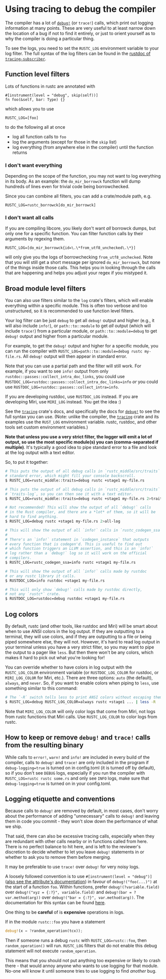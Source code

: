 # Using tracing to debug the compiler

<!-- toc -->

The compiler has a lot of [`debug!`] (or `trace!`) calls, which print out logging information
at many points. These are very useful to at least narrow down the location of
a bug if not to find it entirely, or just to orient yourself as to why the
compiler is doing a particular thing.

[`debug!`]: https://docs.rs/tracing/0.1/tracing/macro.debug.html

To see the logs, you need to set the `RUSTC_LOG` environment variable to your
log filter. The full syntax of the log filters can be found in the [rustdoc
of `tracing-subscriber`](https://docs.rs/tracing-subscriber/0.2.24/tracing_subscriber/filter/struct.EnvFilter.html#directives).

## Function level filters

Lots of functions in rustc are annotated with

```
#[instrument(level = "debug", skip(self))]
fn foo(&self, bar: Type) {}
```

which allows you to use

```
RUSTC_LOG=[foo]
```

to do the following all at once

* log all function calls to `foo`
* log the arguments (except for those in the `skip` list)
* log everything (from anywhere else in the compiler) until the function returns

### I don't want everything

Depending on the scope of the function, you may not want to log everything in its body.
As an example: the `do_mir_borrowck` function will dump hundreds of lines even for trivial
code being borrowchecked.

Since you can combine all filters, you can add a crate/module path, e.g.

```
RUSTC_LOG=rustc_borrowck[do_mir_borrowck]
```

### I don't want all calls

If you are compiling libcore, you likely don't want *all* borrowck dumps, but only one
for a specific function. You can filter function calls by their arguments by regexing them.

```
RUSTC_LOG=[do_mir_borrowck{id=\.\*from_utf8_unchecked\.\*}]
```

will only give you the logs of borrowchecking `from_utf8_unchecked`. Note that you will
still get a short message per ignored `do_mir_borrowck`, but none of the things inside those
calls. This helps you in looking through the calls that are happening and helps you adjust
your regex if you mistyped it.

## Broad module level filters

You can also use filters similar to the `log` crate's filters, which will enable
everything within a specific module. This is often too verbose and too unstructured,
so it is recommended to use function level filters.

Your log filter can be just `debug` to get all `debug!` output and
higher (e.g., it will also include `info!`), or `path::to::module` to get *all*
output (which will include `trace!`) from a particular module, or
`path::to::module=debug` to get `debug!` output and higher from a particular
module.

For example, to get the `debug!` output and higher for a specific module, you
can run the compiler with `RUSTC_LOG=path::to::module=debug rustc my-file.rs`.
All `debug!` output will then appear in standard error.

Note that you can use a partial path and the filter will still work. For
example, if you want to see `info!` output from only
`rustdoc::passes::collect_intra_doc_links`, you could use
`RUSTDOC_LOG=rustdoc::passes::collect_intra_doc_links=info` *or* you could use
`RUSTDOC_LOG=rustdoc::passes::collect_intra=info`.

If you are developing rustdoc, use `RUSTDOC_LOG` instead. If you are developing
Miri, use `MIRI_LOG` instead. You get the idea :)

See the [`tracing`] crate's docs, and specifically the docs for [`debug!`] to
see the full syntax you can use. (Note: unlike the compiler, the [`tracing`]
crate and its examples use the `RUST_LOG` environment variable. rustc, rustdoc,
and other tools set custom environment variables.)

**Note that unless you use a very strict filter, the logger will emit a lot of
output, so use the most specific module(s) you can (comma-separated if
multiple)**. It's typically a good idea to pipe standard error to a file and
look at the log output with a text editor.

So, to put it together:

```bash
# This puts the output of all debug calls in `rustc_middle/src/traits` into
# standard error, which might fill your console backscroll.
$ RUSTC_LOG=rustc_middle::traits=debug rustc +stage1 my-file.rs

# This puts the output of all debug calls in `rustc_middle/src/traits` in
# `traits-log`, so you can then see it with a text editor.
$ RUSTC_LOG=rustc_middle::traits=debug rustc +stage1 my-file.rs 2>traits-log

# Not recommended! This will show the output of all `debug!` calls
# in the Rust compiler, and there are a *lot* of them, so it will be
# hard to find anything.
$ RUSTC_LOG=debug rustc +stage1 my-file.rs 2>all-log

# This will show the output of all `info!` calls in `rustc_codegen_ssa`.
#
# There's an `info!` statement in `codegen_instance` that outputs
# every function that is codegen'd. This is useful to find out
# which function triggers an LLVM assertion, and this is an `info!`
# log rather than a `debug!` log so it will work on the official
# compilers.
$ RUSTC_LOG=rustc_codegen_ssa=info rustc +stage1 my-file.rs

# This will show the output of all `info!` calls made by rustdoc
# or any rustc library it calls.
$ RUSTDOC_LOG=info rustdoc +stage1 my-file.rs

# This will only show `debug!` calls made by rustdoc directly,
# not any `rustc*` crate.
$ RUSTDOC_LOG=rustdoc=debug rustdoc +stage1 my-file.rs
```

## Log colors

By default, rustc (and other tools, like rustdoc and Miri) will be smart about
when to use ANSI colors in the log output. If they are outputting to a terminal,
they will use colors, and if they are outputting to a file or being piped
somewhere else, they will not. However, it's hard to read log output in your
terminal unless you have a very strict filter, so you may want to pipe the
output to a pager like `less`. But then there won't be any colors, which makes
it hard to pick out what you're looking for!

You can override whether to have colors in log output with the `RUSTC_LOG_COLOR`
environment variable (or `RUSTDOC_LOG_COLOR` for rustdoc, or `MIRI_LOG_COLOR`
for Miri, etc.). There are three options: `auto` (the default), `always`, and
`never`. So, if you want to enable colors when piping to `less`, use something
similar to this command:

```bash
# The `-R` switch tells less to print ANSI colors without escaping them.
$ RUSTC_LOG=debug RUSTC_LOG_COLOR=always rustc +stage1 ... | less -R
```

Note that `MIRI_LOG_COLOR` will only color logs that come from Miri, not logs
from rustc functions that Miri calls. Use `RUSTC_LOG_COLOR` to color logs from
rustc.

## How to keep or remove `debug!` and `trace!` calls from the resulting binary

While calls to `error!`, `warn!` and `info!` are included in every build of the compiler,
calls to `debug!` and `trace!` are only included in the program if
`debug-logging=true` is turned on in config.toml (it is
turned off by default), so if you don't see `DEBUG` logs, especially
if you run the compiler with `RUSTC_LOG=rustc rustc some.rs` and only see
`INFO` logs, make sure that `debug-logging=true` is turned on in your
config.toml.

## Logging etiquette and conventions

Because calls to `debug!` are removed by default, in most cases, don't worry
about the performance of adding "unnecessary" calls to `debug!` and leaving them in code you
commit - they won't slow down the performance of what we ship.

That said, there can also be excessive tracing calls, especially
when they are redundant with other calls nearby or in functions called from
here. There is no perfect balance to hit here, and is left to the reviewer's
discretion to decide whether to let you leave `debug!` statements in or whether to ask
you to remove them before merging.

It may be preferable to use `trace!` over `debug!` for very noisy logs.

A loosely followed convention is to use `#[instrument(level = "debug")]`
([also see the attribute's documentation](https://docs.rs/tracing-attributes/0.1.17/tracing_attributes/attr.instrument.html))
in favour of `debug!("foo(...)")` at the start of a function `foo`.
Within functions, prefer `debug!(?variable.field)` over `debug!("xyz = {:?}", variable.field)`
and `debug!(bar = ?var.method(arg))` over `debug!("bar = {:?}", var.method(arg))`.
The documentation for this syntax can be found [here](https://docs.rs/tracing/0.1.28/tracing/#recording-fields).

One thing to be **careful** of is **expensive** operations in logs.

If in the module `rustc::foo` you have a statement

```Rust
debug!(x = ?random_operation(tcx));
```

Then if someone runs a debug `rustc` with `RUSTC_LOG=rustc::foo`, then
`random_operation()` will run. `RUSTC_LOG` filters that do not enable this
debug statement will not execute `random_operation`.

This means that you should not put anything too expensive or likely to crash
there - that would annoy anyone who wants to use logging for that module.
No-one will know it until someone tries to use logging to find *another* bug.

[`tracing`]: https://docs.rs/tracing
